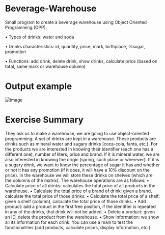 # Beverage-Warehouse
Small program to create a beverage warehouse using Object Oriented Programming (OPP).

  • Types of drinks: water and soda
  
  • Drinks characteristics: id, quantity, price, mark, birthplace, %sugar, promotion
  
  • Functions: add drink, delete drink, show drinks, calculate price (based on total, same mark or warehouse column)
  

# Output example
![image](https://github.com/lgomezruiz/Beverage-Warehouse/assets/97950503/2a0f8845-af54-4528-928c-31cf1e96675b)

# Exercise Summary
They ask us to make a warehouse, we are going to use object-oriented programming.
A set of drinks are kept in a warehouse.
These products are drinks such as mineral water and sugary drinks (coca-cola, fanta, etc.). For the products we are interested in knowing their identifier (each one has a different one), number of liters, price and brand.
If it is mineral water, we are also interested in knowing the origin (spring, such place or wherever).
If it is a sugary drink, we want to know the percentage of sugar it has and whether or not it has any promotion (if it does, it will have a 10% discount on the price).
In the warehouse we will store these drinks on shelves (which are the columns of the matrix).
The warehouse operations are as follows:
  • Calculate price of all drinks: calculates the total price of all products in the warehouse.
  • Calculate the total price of a brand of drink: given a brand, calculate the total price of those drinks.
  • Calculate the total price of a shelf: given a shelf (column), calculate the total price of those drinks.
  • Add product: add a product in the first free position, if the identifier is repeated in any of the drinks, that drink will not be added.
  • Delete a product: given an ID, delete the product from the warehouse.
  • Show information: we show all its information for each drink.
You can use a main to test the functionalities (add products, calculate prices, display information, etc.)
